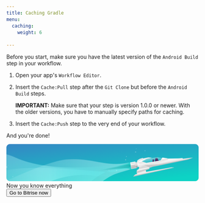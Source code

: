 ```yaml
---
title: Caching Gradle
menu:
  caching:
    weight: 6

---
```

Before you start, make sure you have the latest version of the `Android Build` step in your workflow.

1. Open your app's `Workflow Editor`.
2. Insert the `Cache:Pull` step after the `Git Clone` but before the `Android Build` steps.

   **IMPORTANT:** Make sure that your step is version 1.0.0 or newer. With the older versions, you have to manually specify paths for caching.
3. Insert the `Cache:Push` step to the very end of your workflow.

And you're done!

<div class="banner">
	<img src="/assets/images/banner-bg-888x170.png" style="border: none;">
	<div class="deploy-text">Now you know everything</div>
	<a target="_blank" href="https://app.bitrise.io/users/sign_up?utm_source=devcenter&utm_medium=bottom_cta"><button class="button">Go to Bitrise now</button></a>
</div>